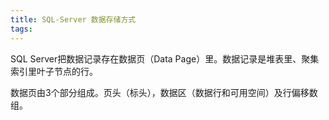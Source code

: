 ```yaml
---
title: SQL-Server 数据存储方式
tags:
---
```


SQL Server把数据记录存在数据页（Data Page）里。数据记录是堆表里、聚集索引里叶子节点的行。

数据页由3个部分组成。页头（标头），数据区（数据行和可用空间）及行偏移数组。
